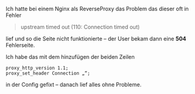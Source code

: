 Ich hatte bei einem Nginx als ReverseProxy das Problem das dieser oft in Fehler 

> upstream timed out (110: Connection timed out)  
 
lief und so die Seite nicht funktionierte – der User bekam dann eine **504** Fehlerseite.

Ich habe das mit dem hinzufügen der beiden Zeilen

```console
proxy_http_version 1.1;
proxy_set_header Connection „“;
```

in der Config gefixt – danach lief alles ohne Probleme.
